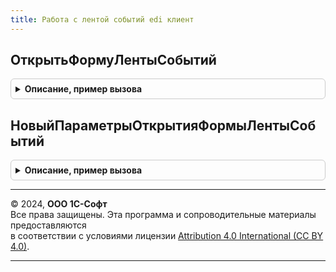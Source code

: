 ```yaml
---
title: Работа с лентой событий edi клиент
---
```



## ОткрытьФормуЛентыСобытий
<details style="margin: 1em 0; padding: 0.5em; border: 1px solid #ccc; border-radius: 6px;">

<summary style="font-weight: bold; cursor: pointer;">Описание, пример вызова</summary>

```bsl

Процедура ОткрытьФормуЛентыСобытий(ПараметрыОткрытияФормы = Неопределено, ФормаВладелец = Неопределено, ОписаниеОповещения = Неопределено) Экспорт
```

Пример вызова
```bsl
РаботаСЛентойСобытийEDIКлиент.ОткрытьФормуЛентыСобытий(ПараметрыОткрытияФормы, ФормаВладелец, ОписаниеОповещения);
```
</details>

## НовыйПараметрыОткрытияФормыЛентыСобытий
<details style="margin: 1em 0; padding: 0.5em; border: 1px solid #ccc; border-radius: 6px;">

<summary style="font-weight: bold; cursor: pointer;">Описание, пример вызова</summary>

```bsl

Функция НовыйПараметрыОткрытияФормыЛентыСобытий() Экспорт
```

Пример вызова
```bsl
Результат = РаботаСЛентойСобытийEDIКлиент.НовыйПараметрыОткрытияФормыЛентыСобытий() 
```
</details>

---

© 2024, **ООО 1С-Софт**  
Все права защищены. Эта программа и сопроводительные материалы предоставляются  
в соответствии с условиями лицензии [Attribution 4.0 International (CC BY 4.0)](https://creativecommons.org/licenses/by/4.0/legalcode).

---
